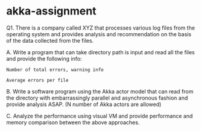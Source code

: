 # akka-assignment

Q1. There is a company called XYZ that processes various log files from the operating system and provides analysis and recommendation on the basis of the data collected from the files. 

A. Write a program that can take directory path is input and read all the files and provide the following info:

    Number of total errors, warning info

    Average errors per file


B. Write a software program using the Akka actor model that can read from the directory with embarrassingly parallel and asynchronous fashion and provide analysis ASAP. (N number of Akka actors are allowed)

C. Analyze the performance using visual VM and provide performance and memory comparison between the above approaches. 



